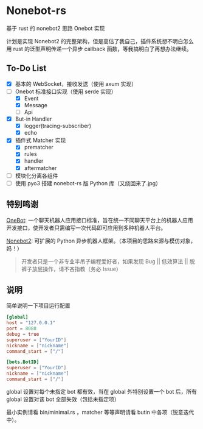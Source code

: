 # Nonebot-rs

基于 rust 的 nonebot2 思路 Onebot 实现

计划是实现 Nonebot2 的完整架构，但是高估了我自己，插件系统想不明白怎么用 rust 的泛型声明传递一个异步 callback 函数，等我搞明白了再想办法继续。

## To-Do List

- [x] 基本的 WebSocket，接收发送（使用 axum 实现）
- [ ] Onebot 标准接口实现（使用 serde 实现）
  - [x] Event
  - [x] Message
  - [ ] Api
- [x] But-in Handler
  - [x] logger(tracing-subscriber)
  - [x] echo
- [x] 插件式 Matcher 实现
  - [x] prematcher
  - [x] rules
  - [x] handler
  - [x] aftermatcher
- [ ] 模块化分离各组件
- [ ] 使用 pyo3 搭建 nonebot-rs 版 Python 库（又绕回来了.jpg）

## 特别鸣谢

[OneBot](https://github.com/botuniverse/onebot): 一个聊天机器人应用接口标准，旨在统一不同聊天平台上的机器人应用开发接口，使开发者只需编写一次代码即可应用到多种机器人平台。

[Nonebot2](https://github.com/nonebot/nonebot2): 可扩展的 Python 异步机器人框架。（本项目的思路来源与模仿对象，妈！）

> 开发者只是一个非专业半吊子编程爱好者，如果发现 Bug || 低效算法 || 脱裤子放屁操作，请不吝指教（务必 Issue）

## 说明

简单说明一下项目运行配置

```toml
[global]
host = "127.0.0.1"
port = 8088
debug = true
superuser = ["YourID"]
nickname = ["nickname"]
command_start = ["/"]

[bots.BotID]
superuser = ["YourID"]
nickname = ["nickname"]
command_start = ["/"]
```

global 设置对每个未指定 bot 都有效，当在 global 外特别设置一个 bot 后，所有 global 设置对该 bot 全部失效（包括未指定项）

最小实例请看 bin/minimal.rs ，matcher 等等声明请看 butin 中各项（锐意迭代中）。